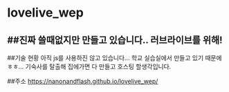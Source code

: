 # lovelive_wep

##진짜 쓸때없지만 만들고 있습니다.. 러브라이브를 위해!
---

##기술 현황
아직 js를 사용하진 않고 있습니다... 학교 실습실에서 만들고 있기 때문에ㅎㅎ...
기숙사를 탈출해 집에가면 다 만들고 호스팅 할생각입니다.

##주소
https://nanonandflash.github.io/lovelive_wep/
